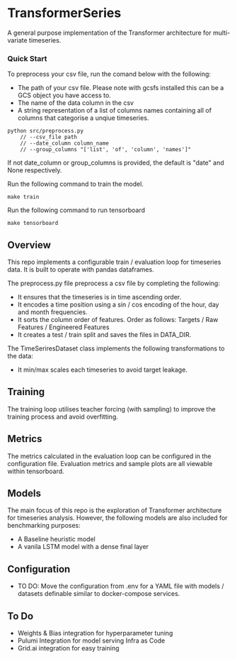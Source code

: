 # TransformerSeries

A general purpose implementation of the Transformer architecture for multi-variate timeseries.

### Quick Start

To preprocess your csv file, run the comand below with the following:
- The path of your csv file. Please note with gcsfs installed this can be a GCS object you have access to.
- The name of the data column in the csv
- A string representation of a list of columns names containing all of columns that categorise a unqiue timeseries.

```
python src/preprocess.py 
    // --csv_file path
    // --date_column column_name
    // --group_columns "['list', 'of', 'column', 'names']"
```

If not date_column  or group_columns is provided, the default is "date" and None respectively.

Run the following command to train the model.

`make train`

Run the following command to run tensorboard

`make tensorboard`

## Overview

This repo implements a configurable train / evaluation loop for timeseries data. It is built to
operate with pandas dataframes.

The preprocess.py file preprocess a csv file by completing the following:
 - It ensures that the timeseries is in time ascending order.
 - It encodes a time position using a sin / cos encoding of the hour, day and month frequencies.
 - It sorts the column order of features. Order as follows: Targets / Raw Features / Engineered Features
 - It creates a test / train split and saves the files in DATA_DIR.

The TimeSeriresDataset class implements the following transformations to the data:
 - It min/max scales each timeseries to avoid target leakage.

## Training
The training loop utilises teacher forcing (with sampling) to improve the training process and 
avoid overfitting.

## Metrics
The metrics calculated in the evaluation loop can be configured in the configuration file. Evaluation
metrics and sample plots are all viewable within tensorboard.

## Models
The main focus of this repo is the exploration of Transformer architecture for timeseries analysis.
However, the following models are also included for benchmarking purposes:
 - A Baseline heuristic model
 - A vanila LSTM model with a dense final layer

## Configuration

- TO DO: Move the configuration from .env for a YAML file with models / datasets definable similar to docker-compose services.

## To Do

- Weights & Bias integration for hyperparameter tuning
- Pulumi Integration for model serving Infra as Code
- Grid.ai integration for easy training